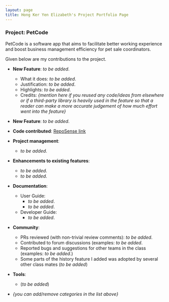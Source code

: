 ```yaml
---
layout: page
title: Hong Ker Yen Elizabeth's Project Portfolio Page
---
```


### Project: PetCode

PetCode is a software app that aims to facilitate better working experience and boost business management efficiency for pet sale coordinators.

Given below are my contributions to the project.

* **New Feature**: *to be added*.
    * What it does: *to be added*.
    * Justification: *to be added*.
    * Highlights: *to be added*.
    * Credits: *{mention here if you reused any code/ideas from elsewhere or if a third-party library is heavily used in the feature so that a reader can make a more accurate judgement of how much effort went into the feature}*

* **New Feature**: *to be added*.

* **Code contributed**: [RepoSense link]()

* **Project management**:
    * *to be added*.

* **Enhancements to existing features**:
    * *to be added*.
    * *to be added*.

* **Documentation**:
    * User Guide:
        * *to be added*.
        * *to be added*.
    * Developer Guide:
        * *to be added*.

* **Community**:
    * PRs reviewed (with non-trivial review comments): *to be added*.
    * Contributed to forum discussions (examples: *to be added*.
    * Reported bugs and suggestions for other teams in the class (examples: *to be added*.)
    * Some parts of the history feature I added was adopted by several other class mates (*to be added*)

* **Tools**:
    * (*to be added*)

* _{you can add/remove categories in the list above}_
